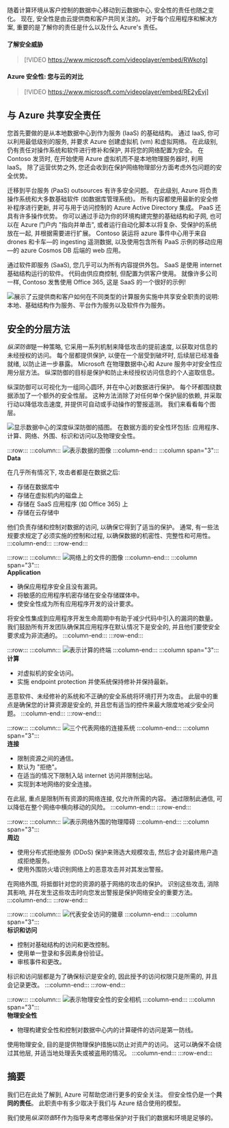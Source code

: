 随着计算环境从客户控制的数据中心移动到云数据中心, 安全性的责任也随之变化。 现在, 安全性是由云提供商和客户共同关注的。 对于每个应用程序和解决方案, 重要的是了解你的责任是什么以及什么 Azure's 责任。

#### <a name="understand-security-threats"></a>了解安全威胁

> [!VIDEO https://www.microsoft.com/videoplayer/embed/RWkotg]

#### <a name="azure-security-you-versus-the-cloud"></a>Azure 安全性: 您与云的对比

> [!VIDEO https://www.microsoft.com/videoplayer/embed/RE2yEvj]

## <a name="share-security-responsibility-with-azure"></a>与 Azure 共享安全责任

您首先要做的是从本地数据中心到作为服务 (IaaS) 的基础结构。 通过 IaaS, 你可以利用最低级别的服务, 并要求 Azure 创建虚拟机 (vm) 和虚拟网络。 在此级别, 仍有责任对操作系统和软件进行修补和保护, 并将您的网络配置为安全。 在 Contoso 发货时, 在开始使用 Azure 虚拟机而不是本地物理服务器时, 利用 IaaS。 除了运营优势之外, 您还会收到在保护网络物理部分方面考虑外包问题的安全优势。

迁移到平台服务 (PaaS) outsources 有许多安全问题。 在此级别, Azure 将负责操作系统和大多数基础软件 (如数据库管理系统)。 所有内容都使用最新的安全修补程序进行更新, 并可与用于访问控制的 Azure Active Directory 集成。 PaaS 还具有许多操作优势。 你可以通过手动为你的环境构建完整的基础结构和子网, 也可以在 Azure 门户内 "指向并单击", 或者运行自动化脚本以将复杂、受保护的系统放在一起, 并根据需要进行扩展。 Contoso 装运将 azure 事件中心用于来自 drones 和卡车&mdash;的 ingesting 遥测数据, 以及使用包含所有 PaaS 示例的移动应用&mdash;的 azure Cosmos DB 后端的 web 应用。

通过软件即服务 (SaaS), 您几乎可以为所有内容提供外包。 SaaS 是使用 internet 基础结构运行的软件。 代码由供应商控制, 但配置为供客户使用。 就像许多公司一样, Contoso 发售使用 Office 365, 这是 SaaS 的一个很好的示例!

![展示了云提供商和客户如何在不同类型的计算服务实施中共享安全职责的说明: 本地、基础结构作为服务、平台作为服务以及软件作为服务。](../media/shared_responsibilities.png)

## <a name="a-layered-approach-to-security"></a>安全的分层方法

*纵深防御*是一种策略, 它采用一系列机制来降低攻击的提前速度, 以获取对信息的未经授权的访问。 每个层都提供保护, 以便在一个层受到破坏时, 后续层已经准备就绪, 以防止进一步暴露。 Microsoft 在物理数据中心和 Azure 服务中对安全性应用分层方法。 纵深防御的目标是保护和防止未经授权访问信息的个人盗取信息。

纵深防御可以可视化为一组同心圆环, 并在中心对数据进行保护。 每个环都围绕数据添加了一个额外的安全性层。 这种方法消除了对任何单个保护层的依赖, 并采取行动以降低攻击速度, 并提供可自动或手动操作的警报遥测。 我们来看看每个图层。

![显示数据中心的深度纵深防御的插图。 在数据方面的安全性环包括: 应用程序、计算、网络、外围、标识和访问以及物理安全性。](../media/defense_in_depth_layers_small.PNG)

:::row:::
  :::column:::
    ![表示数据的图像](../media/2-data.png)
  :::column-end:::
    :::column span="3":::  
**Data**

在几乎所有情况下, 攻击者都是在数据之后:

- 存储在数据库中
- 存储在虚拟机内的磁盘上
- 存储在 SaaS 应用程序 (如 Office 365) 上
- 存储在云存储中

他们负责存储和控制对数据的访问, 以确保它得到了适当的保护。 通常, 有一些法规要求规定了必须实施的控制和过程, 以确保数据的机密性、完整性和可用性。
  :::column-end:::
:::row-end:::

:::row:::
  :::column:::
    ![网络上的文件的图像](../media/2-application.png)
  :::column-end:::
    :::column span="3":::  
**Application**

- 确保应用程序安全且没有漏洞。
- 将敏感的应用程序机密存储在安全存储媒体中。
- 使安全性成为所有应用程序开发的设计要求。

将安全性集成到应用程序开发生命周期中有助于减少代码中引入的漏洞的数量。 我们鼓励所有开发团队确保其应用程序在默认情况下是安全的, 并且他们要使安全要求成为非流通的。
  :::column-end:::
:::row-end:::

:::row:::
  :::column:::
    ![表示计算的终端](../media/2-compute.png)
  :::column-end:::
    :::column span="3":::  
**计算**

- 对虚拟机的安全访问。
- 实施 endpoint protection 并使系统保持修补并保持最新。

恶意软件、未经修补的系统和不正确的安全系统将环境打开为攻击。 此层中的重点是确保您的计算资源是安全的, 并且您有适当的控件来最大限度地减少安全问题。
  :::column-end:::
:::row-end:::

:::row:::
  :::column:::
    ![三个代表网络的连接系统](../media/2-networking.png)
  :::column-end:::
    :::column span="3":::  
**连接**

- 限制资源之间的通信。
- 默认为 "拒绝"。
- 在适当的情况下限制入站 internet 访问并限制出站。
- 实现到本地网络的安全连接。

在此层, 重点是限制所有资源的网络连接, 仅允许所需的内容。 通过限制此通信, 可以降低在整个网络中横向移动的风险。
  :::column-end:::
:::row-end:::

:::row:::
  :::column:::
    ![表示网络外围的物理障碍](../media/2-perimeter.png)
  :::column-end:::
    :::column span="3":::  
**周边**

- 使用分布式拒绝服务 (DDoS) 保护来筛选大规模攻击, 然后才会对最终用户造成拒绝服务。
- 使用外围防火墙识别网络上的恶意攻击并对其发出警报。

在网络外围, 将抵御针对您的资源的基于网络的攻击的保护。 识别这些攻击, 消除其影响, 并在发生这些攻击时向您发出警报是保护网络安全的重要方法。
  :::column-end:::
:::row-end:::

:::row:::
  :::column:::
    ![代表安全访问的徽章](../media/2-policies-and-access.png)
  :::column-end:::
    :::column span="3":::  
**标识和访问**

- 控制对基础结构的访问和更改控制。
- 使用单一登录和多因素身份验证。
- 审核事件和更改。

标识和访问层都是为了确保标识是安全的, 因此授予的访问权限只是所需的, 并且会记录更改。
  :::column-end:::
:::row-end:::

:::row:::
  :::column:::
    ![表示物理安全性的安全相机](../media/2-physical-security.png)
  :::column-end:::
    :::column span="3":::  
**物理安全性**

- 物理构建安全性和控制对数据中心内的计算硬件的访问是第一防线。

使用物理安全, 目的是提供物理保护措施以防止对资产的访问。 这可以确保不会绕过其他层, 并适当地处理丢失或被盗用的情况。
  :::column-end:::
:::row-end:::

## <a name="summary"></a>摘要

我们已在此处了解到, Azure 可帮助您进行更多的安全关注。 但安全性仍是一个**共同的责任**。 此职责中有多少取决于我们与 Azure 结合使用的模型。

我们使用*纵深防御*环作为指导来考虑哪些保护对于我们的数据和环境是足够的。
